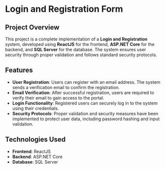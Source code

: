 # Login and Registration Form

## Project Overview
This project is a complete implementation of a **Login and Registration** system, developed using **ReactJS** for the frontend, **ASP.NET Core** for the backend, and **SQL Server** for the database. The system ensures user security through proper validation and follows standard security protocols. 

## Features
- **User Registration**: Users can register with an email address. The system sends a verification email to confirm the registration.
- **Email Verification**: After successful registration, users are required to verify their email to gain access to the portal.
- **Login Functionality**: Registered users can securely log in to the system using their credentials.
- **Security Protocols**: Proper validation and security measures have been implemented to protect user data, including password hashing and input validation.

## Technologies Used
- **Frontend**: ReactJS
- **Backend**: ASP.NET Core
- **Database**: SQL Server



